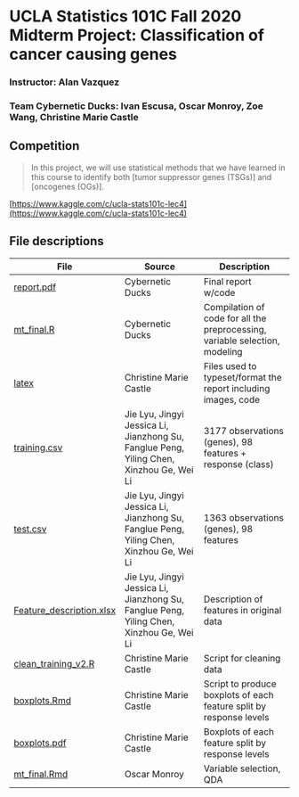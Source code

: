 # UCLA Statistics 101C Fall 2020 Midterm Project: Classification of cancer causing genes

### Instructor: Alan Vazquez

### Team Cybernetic Ducks: Ivan Escusa, Oscar Monroy, Zoe Wang, Christine Marie Castle

## Competition

> In this project, we will use statistical methods that we have learned in this course to identify both [tumor suppressor genes (TSGs)] and [oncogenes (OGs)].

[https://www.kaggle.com/c/ucla-stats101c-lec4](https://www.kaggle.com/c/ucla-stats101c-lec4)

## File descriptions

File | Source | Description
--- | --- | ---
[report.pdf](report.pdf) | Cybernetic Ducks | Final report w/code
[mt_final.R](mt_final.R) | Cybernetic Ducks | Compilation of code for all the preprocessing, variable selection, modeling
[latex](latex) | Christine Marie Castle | Files used to typeset/format the report including images, code
[training.csv](training.csv) | Jie Lyu, Jingyi Jessica Li, Jianzhong Su, Fanglue Peng, Yiling Chen, Xinzhou Ge, Wei Li | 3177 observations (genes), 98 features + response (class)
[test.csv](test.csv) | Jie Lyu, Jingyi Jessica Li, Jianzhong Su, Fanglue Peng, Yiling Chen, Xinzhou Ge, Wei Li | 1363 observations (genes), 98 features
[Feature_description.xlsx](Feature_description.xlsx) | Jie Lyu, Jingyi Jessica Li, Jianzhong Su, Fanglue Peng, Yiling Chen, Xinzhou Ge, Wei Li | Description of features in original data
[clean_training_v2.R](clean_training_v2.R) | Christine Marie Castle | Script for cleaning data
[boxplots.Rmd](boxplots.Rmd) | Christine Marie Castle | Script to produce boxplots of each feature split by response levels
[boxplots.pdf](boxplots.pdf) | Christine Marie Castle | Boxplots of each feature split by response levels
[mt_final.Rmd](mt_final.Rmd) | Oscar Monroy | Variable selection, QDA
